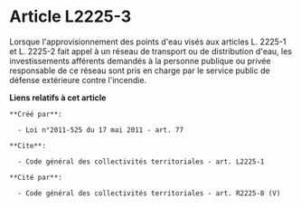 # Article L2225-3

Lorsque l'approvisionnement des points d'eau visés aux articles L. 2225-1 et L. 2225-2 fait appel à un réseau de transport ou
de distribution d'eau, les investissements afférents demandés à la personne publique ou privée responsable de ce réseau sont
pris en charge par le service public de défense extérieure contre l'incendie.

**Liens relatifs à cet article**

	**Créé par**:

	  - Loi n°2011-525 du 17 mai 2011 - art. 77

	**Cite**:

	  - Code général des collectivités territoriales - art. L2225-1

	**Cité par**:

	  - Code général des collectivités territoriales - art. R2225-8 (V)
